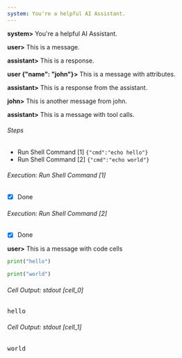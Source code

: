 ```yaml
---
system: You're a helpful AI Assistant.
---
```


**system>** You're a helpful AI Assistant.

**user>** This is a message.

**assistant>** This is a response.

**user {"name": "john"}>** This is a message with attributes.

**assistant>** This is a response from the assistant.

**john>** This is another message from john.

**assistant>** This is a message with tool calls.

###### Steps

- Run Shell Command [1] `{"cmd":"echo hello"}`
- Run Shell Command [2] `{"cmd":"echo world"}`

###### Execution: Run Shell Command [1]

<pre class='output' style='display:none'>
hello

Exit Code: 0
</pre>

-[x] Done

###### Execution: Run Shell Command [2]

<pre class='output' style='display:none'>
world

Exit Code: 0
</pre>

-[x] Done

**user>** This is a message with code cells

```python .eval
print("hello")
```

```python .eval
print("world")
```

###### Cell Output: stdout [cell_0]

<pre>
hello
</pre>

###### Cell Output: stdout [cell_1]

<pre>
world
</pre>

